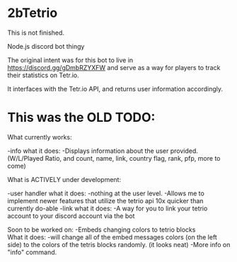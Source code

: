 # 2bTetrio

This is not finished.

Node.js discord bot thingy

The original intent was for this bot to live in https://discord.gg/gDmbRZYXFW and serve as a way for players to track their statistics on Tetr.io.

It interfaces with the Tetr.io API, and returns user information accordingly.



This was the OLD TODO:
============================================================
What currently works:

  -info
    what it does: 
      -Displays information about the user provided. (W/L/Played Ratio,
         and count, name, link, country flag, rank, pfp, more to come)


  
What is ACTIVELY under development:
  
  -user handler
    what it does:
      -nothing at the user level.
      -Allows me to implement newer features that utilize the tetrio api
       10x quicker than currently do-able
  -link
    what it does:
      -A way for you to link your tetrio account to your discord account
       via the bot


Soon to be worked on:
  -Embeds changing colors to tetrio blocks    
    What it does:
      -will change all of the embed messages colors (on the left side)
        to the colors of the tetris blocks randomly. (it looks neat)
  -More info on "info" command.
